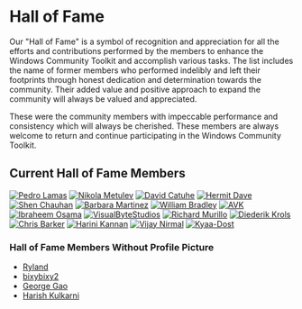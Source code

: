 # Hall of Fame

Our "Hall of Fame" is a symbol of recognition and appreciation for all the efforts and contributions performed by the members to enhance the Windows Community Toolkit and accomplish various tasks. The list includes the name of former members who performed indelibly and left their footprints through honest dedication and determination towards the community. Their added value and positive approach to expand the community will always be valued and appreciated. 

These were the community members with impeccable performance and consistency which will always be cherished. These members are always welcome to return and continue participating in the Windows Community Toolkit.

## Current Hall of Fame Members
 
[![Pedro Lamas](https://github.com/pedrolamas.png?size=200)](https://github.com/pedrolamas)
[![Nikola Metulev](https://github.com/nmetulev.png?size=200)](https://github.com/nmetulev)
[![David Catuhe](https://github.com/deltakosh.png?size=200)](https://github.com/deltakosh)
[![Hermit Dave](https://github.com/hermitdave.png?size=200)](https://github.com/hermitdave)
[![Shen Chauhan](https://github.com/shenchauhan.png?size=200)](https://github.com/shenchauhan)
[![Barbara Martinez](https://github.com/Bmartin2013.png?size=200)](https://github.com/Bmartin2013)
[![William Bradley](https://github.com/WilliamABradley.png?size=200)](https://github.com/WilliamABradley) 
[![AVK](https://github.com/avknaidu.png?size=200)](https://github.com/avknaidu)
[![Ibraheem Osama](https://github.com/IbraheemOsama.png?size=200)](https://github.com/IbraheemOsama)
[![VisualByteStudios](https://github.com/VisualByteStudios.png?size=200)](https://github.com/VisualByteStudios)
[![Richard Murillo](https://github.com/rjmurillo.png?size=200)](https://github.com/rjmurillo)
[![Diederik Krols](https://github.com/XamlBrewer.png?size=200)](https://github.com/XamlBrewer)
[![Chris Barker](https://github.com/cbarkerms.png?size=200)](https://github.com/cbarkerms)
[![Harini Kannan](https://github.com/harinikmsft.png?size=200)](https://github.com/harinikmsft)
[![Vijay Nirmal](https://github.com/Vijay-Nirmal.png?size=200)](https://github.com/Vijay-Nirmal)
[![Kyaa-Dost](https://github.com/Kyaa-Dost.png?size=200)](https://github.com/Kyaa-Dost)

### Hall of Fame Members Without Profile Picture
- [Ryland](https://github.com/ryalanms)
- [bixybixy2](https://github.com/bixybixy2)
- [George Gao](https://github.com/gegao18)
- [Harish Kulkarni](https://github.com/harishsk)
